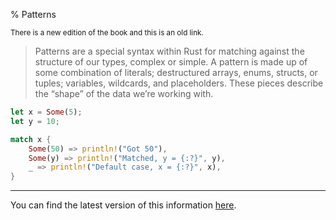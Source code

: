 % Patterns

<small>There is a new edition of the book and this is an old link.</small>

> Patterns are a special syntax within Rust for matching against the structure of our types, complex or simple.
> A pattern is made up of some combination of literals; destructured arrays, enums, structs, or tuples; variables, wildcards, and placeholders.
> These pieces describe the “shape” of the data we’re working with.

```rust
let x = Some(5);
let y = 10;

match x {
    Some(50) => println!("Got 50"),
    Some(y) => println!("Matched, y = {:?}", y),
    _ => println!("Default case, x = {:?}", x),
}
```

---

You can find the latest version of this information
[here](ch06-02-match.html).